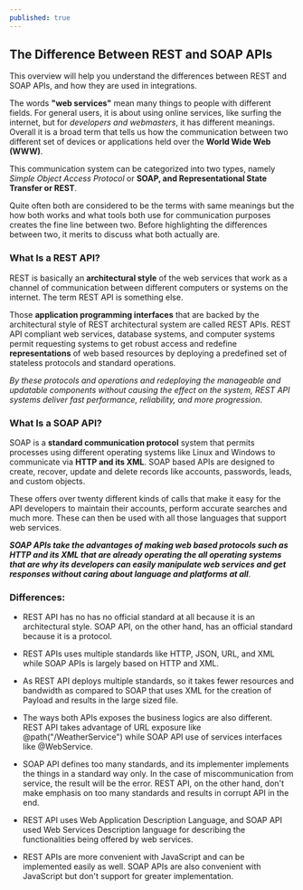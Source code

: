 ```yaml
---
published: true
---
```

## The Difference Between REST and SOAP APIs

This overview will help you understand the differences between REST and SOAP APIs, and how they are used in integrations.

The words **"web services"** mean many things to people with different fields. For general users, it is about using online services, like surfing the internet, but for *developers and webmasters*, it has different meanings. Overall it is a broad term that tells us how the communication between two different set of devices or applications held over the **World Wide Web (WWW)**.

This communication system can be categorized into two types, namely *Simple Object Access Protocol* or **SOAP, and Representational State Transfer or REST**.

Quite often both are considered to be the terms with same meanings but the how both works and what tools both use for communication purposes creates the fine line between two. Before highlighting the differences between two, it merits to discuss what both actually are.

### What Is a REST API?
REST is basically an **architectural style** of the web services that work as a channel of communication between different computers or systems on the internet. The term REST API is something else.

Those **application programming interfaces** that are backed by the architectural style of REST architectural system are called REST APIs. REST API compliant web services, database systems, and computer systems permit requesting systems to get robust access and redefine **representations** of web based resources by deploying a predefined set of stateless protocols and standard operations.

*By these protocols and operations and redeploying the manageable and updatable components without causing the effect on the system, REST API systems deliver fast performance, reliability, and more progression*.

### What Is a SOAP API?
SOAP is a **standard communication protocol** system that permits processes using different operating systems like Linux and Windows to communicate via **HTTP and its XML**. SOAP based APIs are designed to create, recover, update and delete records like accounts, passwords, leads, and custom objects.

These offers over twenty different kinds of calls that make it easy for the API developers to maintain their accounts, perform accurate searches and much more. These can then be used with all those languages that support web services.

***SOAP APIs take the advantages of making web based protocols such as HTTP and its XML that are already operating the all operating systems that are why its developers can easily manipulate web services and get responses without caring about language and platforms at all***.

### Differences:
   * REST API has no has no official standard at all because it is an architectural style. SOAP API, on the other          hand, has an official standard because it is a protocol.
   
   * REST APIs uses multiple standards like HTTP, JSON, URL, and XML while SOAP APIs is largely based on HTTP and          XML.
   
   * As REST API deploys multiple standards, so it takes fewer resources and bandwidth as compared to SOAP that uses      XML for the creation of Payload and results in the large sized file.
   
   * The ways both APIs exposes the business logics are also different. REST API takes advantage of URL exposure like      @path("/WeatherService") while SOAP API use of services interfaces like @WebService.
   
   * SOAP API defines too many standards, and its implementer implements the things in a standard way only. In the        case of miscommunication from service, the result will be the error. REST API, on the other hand, don't make          emphasis on too many standards and results in corrupt API in the end.
   
   * REST API uses Web Application Description Language, and SOAP API used Web Services Description language for          describing the functionalities being offered by web services.
   
   * REST APIs are more convenient with JavaScript and can be implemented easily as well. SOAP APIs are also              convenient with JavaScript but don't support for greater implementation.



